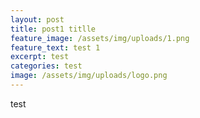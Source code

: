 ```yaml
---
layout: post
title: post1 titlle
feature_image: /assets/img/uploads/1.png
feature_text: test 1
excerpt: test
categories: test
image: /assets/img/uploads/logo.png
---
```

test
